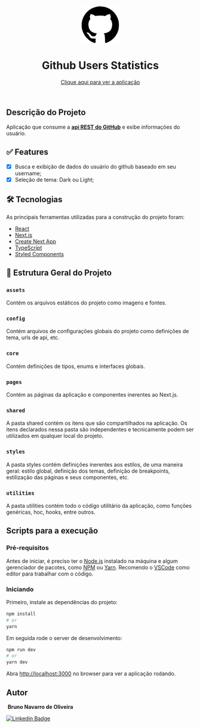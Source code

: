 <p align="center">
  <img src="https://github.com/bnavarroo/github-users-statistics/blob/main/src/assets/img/github-logo.svg" alt="Github Users Statistics" width="100px" />
  <h1 align="center">Github Users Statistics</h1>
</p>
<p align="center">
  <a href="https://github-users-statistics.vercel.app/" target="_blank">
    Clique aqui para ver a aplicação
  </a>
</p>

<br />

## Descrição do Projeto
<p>
Aplicação que consume a <a href="https://docs.github.com/pt/rest"><b>api REST do GitHub</b><a/> e exibe informações do usuário.
</p>

## ✅ Features

- [x] Busca e exibição de dados do usuário do github baseado em seu username;
- [x] Seleção de tema: Dark ou Light;

## 🛠 Tecnologias

As principais ferramentas utilizadas para a construção do projeto foram:

- [React](https://pt-br.reactjs.org/)
- [Next.js](https://nextjs.org/)
- [Create Next App](https://github.com/vercel/next.js/tree/canary/packages/create-next-app)
- [TypeScript](https://www.typescriptlang.org/)
- [Styled Components](https://styled-components.com/)

## 🚧 Estrutura Geral do Projeto

### `assets`
Contém os arquivos estáticos do projeto como imagens e fontes.

### `config`
Contém arquivos de configurações globais do projeto como definições de tema, urls de api, etc.

### `core`
Contém definições de tipos, enums e interfaces globais.

### `pages`
Contém as páginas da aplicação e componentes inerentes ao Next.js.

### `shared`
A pasta shared contém os itens que são compartilhados na aplicação. Os itens declarados nessa pasta são independentes e tecnicamente podem ser utilizados em qualquer local do projeto.

### `styles`
A pasta styles contém definições inerentes aos estilos, de uma maneira geral: estilo global, definição dos temas, definição de breakpoints, estilização das páginas e seus componentes, etc.

### `utilities`
A pasta utilities contém todo o código utilitário da aplicação, como funções genéricas, hoc, hooks, entre outros.


## Scripts para a execução

### Pré-requisitos

Antes de iniciar, é preciso ter o [Node.js](https://nodejs.org/en/) instalado na máquina e algum gerenciador de pacotes, como [NPM](https://www.npmjs.com/) ou [Yarn](https://yarnpkg.com/). Recomendo o [VSCode](https://code.visualstudio.com/) como editor para trabalhar com o código.


### Iniciando

Primeiro, instale as dependências do projeto:

```bash
npm install
# or
yarn
```

Em seguida rode o server de desenvolvimento:

```bash
npm run dev
# or
yarn dev
```

Abra [http://localhost:3000](http://localhost:3000) no browser para ver a aplicação rodando.


## Autor

<img style="border-radius: 50%;" src="https://avatars.githubusercontent.com/u/62071446?s=400&u=851a0c918e6257a6cf47ebdcafa271e67f4503fc&v=4" width="100px;" alt=""/>
<b>Bruno Navarro de Oliveira</b></sub>

[![Linkedin Badge](https://img.shields.io/badge/-Bruno-blue?style=flat-square&logo=Linkedin&logoColor=white&link=https://www.linkedin.com/in/bruno-navarro-oliveira/)](https://www.linkedin.com/in/bruno-navarro-oliveira/)
